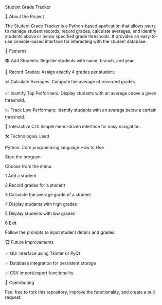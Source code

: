 Student Grade Tracker

📌 About the Project

The Student Grade Tracker is a Python-based application that allows users to manage student records, record grades, calculate averages, and identify students above or below specified grade thresholds. It provides an easy-to-use console-based interface for interacting with the student database.

🚀 Features

📚 Add Students: Register students with name, branch, and year.

📝 Record Grades: Assign exactly 4 grades per student.

📊 Calculate Averages: Compute the average of recorded grades.

📈 Identify Top Performers: Display students with an average above a given threshold.

📉 Track Low Performers: Identify students with an average below a certain threshold.

🔄 Interactive CLI: Simple menu-driven interface for easy navigation.

🛠️ Technologies Used

Python: Core programming language
How to Use

Start the program

Choose from the menu:

1 Add a student

2 Record grades for a student

3 Calculate the average grade of a student

4 Display students with high grades

5 Display students with low grades

6 Exit

Follow the prompts to input student details and grades.

🏆 Future Improvements

✅ GUI interface using Tkinter or PyQt

✅ Database integration for persistent storage

✅ CSV import/export functionality

🤝 Contributing

Feel free to fork this repository, improve the functionality, and create a pull request.
